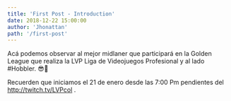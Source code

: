 ```yaml
---
title: 'First Post - Introduction'
date: 2018-12-22 15:00:00
author: 'Jhonattan'
path: '/first-post'
---
```


Acá podemos observar al mejor midlaner que participará en la Golden League que realiza la LVP Liga de Videojuegos Profesional y al lado #Hobbler. 😎🐯

Recuerden que iniciamos el 21 de enero desde las 7:00 Pm pendientes del http://twitch.tv/LVPcol .
